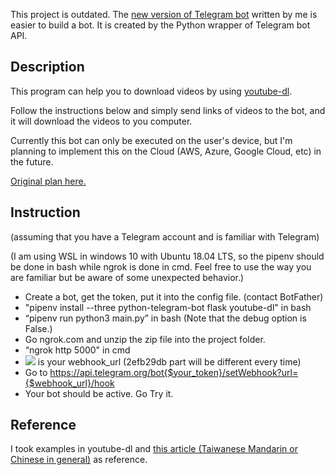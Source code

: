 This project is outdated. The [new version of Telegram bot](https://github.com/karakarasuuuu/basic-telegram-bot-python) written by me is easier to build a bot. It is created by the Python wrapper of Telegram bot API.

## Description

This program can help you to download videos by using [youtube-dl](https://github.com/ytdl-org/youtube-dl).

Follow the instructions below and simply send links of videos to the bot, and it will download the videos to you computer.

Currently this bot can only be executed on the user's device, but I'm planning to implement this on the Cloud (AWS, Azure, Google Cloud, etc) in the future.

[Original plan here.](https://hackmd.io/erV6Db0cQqi3BnPn_dxxsQ)

## Instruction

(assuming that you have a Telegram account and is familiar with Telegram)

(I am using WSL in windows 10 with Ubuntu 18.04 LTS, so the pipenv should be done in bash while ngrok is done in cmd. Feel free to use the way you are familiar but be aware of some unexpected behavior.)

- Create a bot, get the token, put it into the config file. (contact BotFather)
- "pipenv install --three python-telegram-bot flask youtube-dl" in bash
- “pipenv run python3 main.py” in bash (Note that the debug option is False.)
- Go ngrok.com and unzip the zip file into the project folder. 
- “ngrok http 5000" in cmd
- ![](https://imgur.com/PqNHlI0.jpg) is your webhook_url (2efb29db part will be different every time)
- Go to https://api.telegram.org/bot{$your_token}/setWebhook?url={$webhook_url}/hook
- Your bot should be active. Go Try it.

## Reference

I took examples in youtube-dl and [this article (Taiwanese Mandarin or Chinese in general)](https://medium.com/@zaoldyeck9970/%E5%AF%A6%E6%88%B0%E7%AF%87-%E6%89%93%E9%80%A0%E4%BA%BA%E6%80%A7%E5%8C%96-telegram-bot-ed9bb5b8a6d9) as reference.
